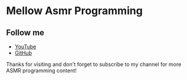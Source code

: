 # Mellow Asmr Programming

## Follow me

- [YouTube](https://www.youtube.com/@Mellow.ASMR.Programming)
- [GitHub](https://github.com/Mellow-Programming)

Thanks for visiting and don't forget to subscribe to my channel for more ASMR programming content!

